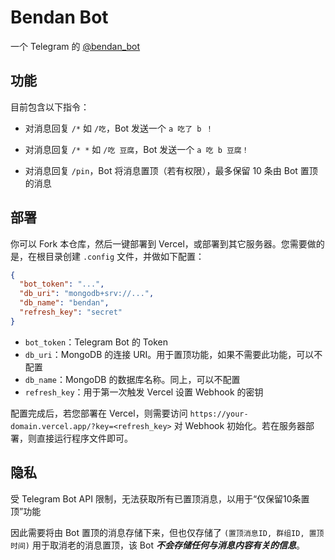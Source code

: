 # Bendan Bot

一个 Telegram 的 [@bendan_bot](https://t.me/bendan_bot)

## 功能

目前包含以下指令：

- 对消息回复 `/*`
  如 `/吃`，Bot 发送一个 `a 吃了 b ！`

- 对消息回复 `/* *`
  如 `/吃 豆腐`，Bot 发送一个 `a 吃 b 豆腐！`

- 对消息回复 `/pin`，Bot 将消息置顶（若有权限），最多保留 10 条由 Bot 置顶的消息

## 部署

你可以 Fork 本仓库，然后一键部署到 Vercel，或部署到其它服务器。您需要做的是，在根目录创建 `.config` 文件，并做如下配置：

```json
{
  "bot_token": "...",
  "db_uri": "mongodb+srv://...",
  "db_name": "bendan",
  "refresh_key": "secret"
}
```

- `bot_token`：Telegram Bot 的 Token
- `db_uri`：MongoDB 的连接 URI。用于置顶功能，如果不需要此功能，可以不配置
- `db_name`：MongoDB 的数据库名称。同上，可以不配置
- `refresh_key`：用于第一次触发 Vercel 设置 Webhook 的密钥

配置完成后，若您部署在 Vercel，则需要访问 `https://your-domain.vercel.app/?key=<refresh_key>` 对 Webhook 初始化。若在服务器部署，则直接运行程序文件即可。

## 隐私

受 Telegram Bot API 限制，无法获取所有已置顶消息，以用于“仅保留10条置顶”功能

因此需要将由 Bot 置顶的消息存储下来，但也仅存储了 `(置顶消息ID, 群组ID, 置顶时间)` 用于取消老的消息置顶，该 Bot ***不会存储任何与消息内容有关的信息***。
